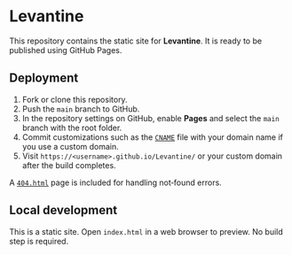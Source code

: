 # Levantine

This repository contains the static site for **Levantine**. It is ready to be published using GitHub Pages.

## Deployment

1. Fork or clone this repository.
2. Push the `main` branch to GitHub.
3. In the repository settings on GitHub, enable **Pages** and select the `main` branch with the root folder.
4. Commit customizations such as the [`CNAME`](CNAME) file with your domain name if you use a custom domain.
5. Visit `https://<username>.github.io/Levantine/` or your custom domain after the build completes.

A [`404.html`](404.html) page is included for handling not‑found errors.

## Local development

This is a static site. Open `index.html` in a web browser to preview. No build step is required.
